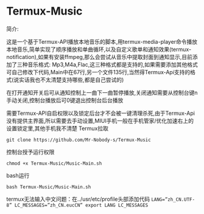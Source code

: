 # Termux-Music
简介:

这是一个基于Termux-API播放本地音乐的脚本,用termux-media-player命令播放本地音乐,简单实现了顺序播放和单曲循环,以及自定义歌单和通知效果(termux-notification),如果有安装ffmpeg,那么会尝试从音乐中提取封面到通知显示,目前添加了三种音乐格式:
Mp3,M4a,Flac,这三种格式都是支持的,如果需要添加其他格式可自己修改下代码,Main中在67行,另一个文件135行,当然得Termux-Api支持的格式(说实话我也不太清楚支持哪些,都是自己尝试的)

在打开通知开关后可从通知控制上一曲下一曲暂停播放,关闭通知需要从控制台键n手动关闭,控制台播放后可0键退出控制台后台播放

需要Termux-API自启权限以及锁定后台才不会被一键清理杀死,由于Termux-Api没有提供主界面,所以需要去手动设置,MIUI手机一般在手机管家/优化加速右上的设置锁定里,其他手机我不清楚
Termux拉取

`git clone https://github.com/Mr-Nobody-s/Termux-Music`

控制台授予运行权限

`chmod +x Termux-Music/Music-Main.sh`

bash运行

`bash Termux-Music/Music-Main.sh`

termux无法输入中文问题：在../usr/etc/profile头部添加代码
`LANG=”zh_CN.UTF-8”
LC_MESSAGES=”zh_CN.eucCN”
export LANG LC_MESSAGES`

